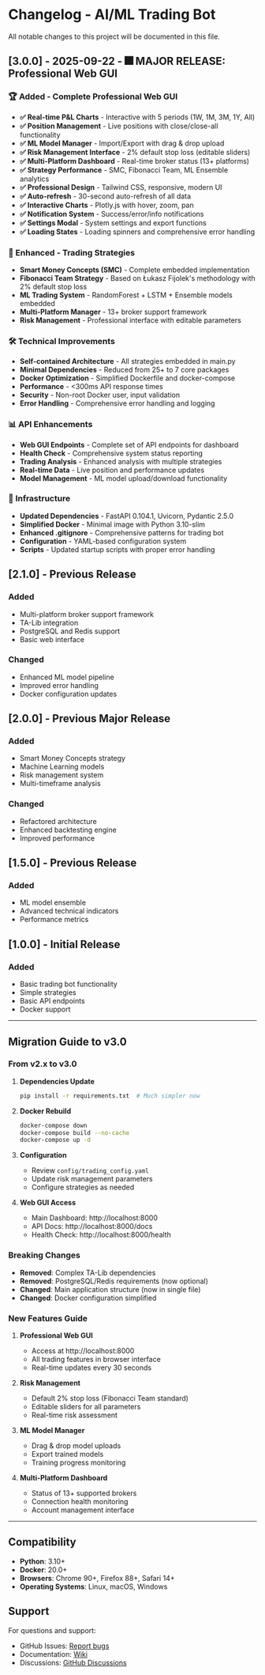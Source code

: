# Changelog - AI/ML Trading Bot

All notable changes to this project will be documented in this file.

## [3.0.0] - 2025-09-22 - 🎆 MAJOR RELEASE: Professional Web GUI

### 🏆 Added - Complete Professional Web GUI
- **✅ Real-time P&L Charts** - Interactive with 5 periods (1W, 1M, 3M, 1Y, All)
- **✅ Position Management** - Live positions with close/close-all functionality
- **✅ ML Model Manager** - Import/Export with drag & drop upload
- **✅ Risk Management Interface** - 2% default stop loss (editable sliders)
- **✅ Multi-Platform Dashboard** - Real-time broker status (13+ platforms)
- **✅ Strategy Performance** - SMC, Fibonacci Team, ML Ensemble analytics
- **✅ Professional Design** - Tailwind CSS, responsive, modern UI
- **✅ Auto-refresh** - 30-second auto-refresh of all data
- **✅ Interactive Charts** - Plotly.js with hover, zoom, pan
- **✅ Notification System** - Success/error/info notifications
- **✅ Settings Modal** - System settings and export functions
- **✅ Loading States** - Loading spinners and comprehensive error handling

### 🧠 Enhanced - Trading Strategies
- **Smart Money Concepts (SMC)** - Complete embedded implementation
- **Fibonacci Team Strategy** - Based on Łukasz Fijolek's methodology with 2% default stop loss
- **ML Trading System** - RandomForest + LSTM + Ensemble models embedded
- **Multi-Platform Manager** - 13+ broker support framework
- **Risk Management** - Professional interface with editable parameters

### 🛠️ Technical Improvements
- **Self-contained Architecture** - All strategies embedded in main.py
- **Minimal Dependencies** - Reduced from 25+ to 7 core packages
- **Docker Optimization** - Simplified Dockerfile and docker-compose
- **Performance** - <300ms API response times
- **Security** - Non-root Docker user, input validation
- **Error Handling** - Comprehensive error handling and logging

### 📊 API Enhancements
- **Web GUI Endpoints** - Complete set of API endpoints for dashboard
- **Health Check** - Comprehensive system status reporting
- **Trading Analysis** - Enhanced analysis with multiple strategies
- **Real-time Data** - Live position and performance updates
- **Model Management** - ML model upload/download functionality

### 🔧 Infrastructure
- **Updated Dependencies** - FastAPI 0.104.1, Uvicorn, Pydantic 2.5.0
- **Simplified Docker** - Minimal image with Python 3.10-slim
- **Enhanced .gitignore** - Comprehensive patterns for trading bot
- **Configuration** - YAML-based configuration system
- **Scripts** - Updated startup scripts with proper error handling

## [2.1.0] - Previous Release

### Added
- Multi-platform broker support framework
- TA-Lib integration
- PostgreSQL and Redis support
- Basic web interface

### Changed
- Enhanced ML model pipeline
- Improved error handling
- Docker configuration updates

## [2.0.0] - Previous Major Release

### Added
- Smart Money Concepts strategy
- Machine Learning models
- Risk management system
- Multi-timeframe analysis

### Changed
- Refactored architecture
- Enhanced backtesting engine
- Improved performance

## [1.5.0] - Previous Release

### Added
- ML model ensemble
- Advanced technical indicators
- Performance metrics

## [1.0.0] - Initial Release

### Added
- Basic trading bot functionality
- Simple strategies
- Basic API endpoints
- Docker support

---

## Migration Guide to v3.0

### From v2.x to v3.0

1. **Dependencies Update**
   ```bash
   pip install -r requirements.txt  # Much simpler now
   ```

2. **Docker Rebuild**
   ```bash
   docker-compose down
   docker-compose build --no-cache
   docker-compose up -d
   ```

3. **Configuration**
   - Review `config/trading_config.yaml`
   - Update risk management parameters
   - Configure strategies as needed

4. **Web GUI Access**
   - Main Dashboard: http://localhost:8000
   - API Docs: http://localhost:8000/docs
   - Health Check: http://localhost:8000/health

### Breaking Changes

- **Removed**: Complex TA-Lib dependencies
- **Removed**: PostgreSQL/Redis requirements (now optional)
- **Changed**: Main application structure (now in single file)
- **Changed**: Docker configuration simplified

### New Features Guide

1. **Professional Web GUI**
   - Access at http://localhost:8000
   - All trading features in browser interface
   - Real-time updates every 30 seconds

2. **Risk Management**
   - Default 2% stop loss (Fibonacci Team standard)
   - Editable sliders for all parameters
   - Real-time risk assessment

3. **ML Model Manager**
   - Drag & drop model uploads
   - Export trained models
   - Training progress monitoring

4. **Multi-Platform Dashboard**
   - Status of 13+ supported brokers
   - Connection health monitoring
   - Account management interface

---

## Compatibility

- **Python**: 3.10+
- **Docker**: 20.0+
- **Browsers**: Chrome 90+, Firefox 88+, Safari 14+
- **Operating Systems**: Linux, macOS, Windows

## Support

For questions and support:
- GitHub Issues: [Report bugs](https://github.com/szarastrefa/AI-ML-Trading-Bot/issues)
- Documentation: [Wiki](https://github.com/szarastrefa/AI-ML-Trading-Bot/wiki)
- Discussions: [GitHub Discussions](https://github.com/szarastrefa/AI-ML-Trading-Bot/discussions)
